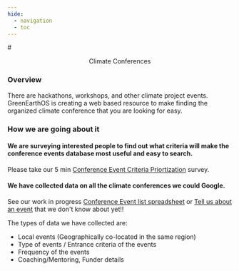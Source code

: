 ```yaml
---
hide:
  - navigation
  - toc
---
```

#<center>Climate Conferences</center>

### Overview
There are hackathons, workshops, and other climate project events.  GreenEarthOS is creating a web based resource to make finding the organized climate conference that you are looking for easy.

### How we are going about it

#### We are surveying interested people to find out what criteria will make the conference events database most useful and easy to search.
Please take our 5 min [Conference Event Criteria Priortization](https://docs.google.com/forms/d/e/1FAIpQLSdqT9wLmk977l09I8Eyo6-fkBOsSB3cYKbm8cYzNMlX00eSVQ/viewform) survey.

#### We have collected data on all the climate conferences we could Google.  
See our work in progress [Conference Event list spreadsheet](https://docs.google.com/spreadsheets/d/1M_YCauZ57cCHoxYfipm8XpQYX0pMA7mFvYKFGDqbi_0/preview) or [Tell us about an event](https://docs.google.com/forms/d/e/1FAIpQLSdamAqGK__sJzx0E8dIApmP95hNhb8wGTsEs--TmtAPaFVCgA/viewform) that we don't know about yet!!

The types of data we have collected are:
- Local events (Geographically co-located in the same region)
- Type of events / Entrance criteria of the events
- Frequency of the events
- Coaching/Mentoring, Funder details

